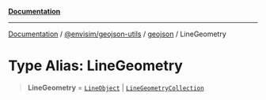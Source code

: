 [**Documentation**](../../../../README.md)

---

[Documentation](../../../../README.md) / [@envisim/geojson-utils](../../README.md) / [geojson](../README.md) / LineGeometry

# Type Alias: LineGeometry

> **LineGeometry** = [`LineObject`](LineObject.md) \| [`LineGeometryCollection`](LineGeometryCollection.md)
